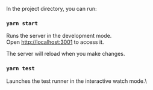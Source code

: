 In the project directory, you can run:

### `yarn start`

Runs the server in the development mode.\
Open [http://localhost:3001](http://localhost:3001) to access it.

The server will reload when you make changes.

### `yarn test`

Launches the test runner in the interactive watch mode.\
